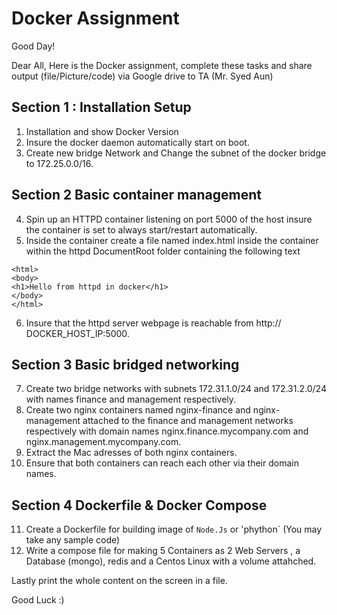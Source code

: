 # Docker Assignment

Good Day!

Dear All,
Here is the Docker assignment, complete these tasks and share output (file/Picture/code) via Google drive to TA (Mr. Syed Aun)



## Section 1 : Installation Setup 

1. Installation and show Docker Version
2. Insure the docker daemon automatically start on boot. 
3. Create new bridge Network and Change the subnet of the docker bridge to 172.25.0.0/16. 

## Section 2 Basic container management 

4. Spin up an HTTPD container listening on port 5000 of the host insure the container is set to always start/restart automatically. 
5. Inside the container create a file named index.html inside the container within the httpd DocumentRoot folder containing the following text

```
<html>
<body>
<h1>Hello from httpd in docker</h1>
</body>
</html>
```

6. Insure that the httpd server webpage is reachable from http:// DOCKER_HOST_IP:5000. 

## Section 3 Basic bridged networking 

7. Create two bridge networks with subnets 172.31.1.0/24 and 172.31.2.0/24 with names finance and management respectively.
8. Create two nginx containers named nginx-finance and nginx-management attached to the finance and management networks respectively with domain names nginx.finance.mycompany.com and nginx.management.mycompany.com. 
9. Extract the Mac adresses of both nginx containers. 
10. Ensure that both containers can reach each other via their domain names.

## Section 4 Dockerfile & Docker Compose

11. Create a Dockerfile for building image of `Node.Js` or 'phython` (You may take any sample code)
12. Write a compose file for making 5 Containers as 2 Web Servers , a Database (mongo), redis and a Centos Linux with a volume attahched. 


Lastly print the whole content on the screen in a file.

Good Luck :)
